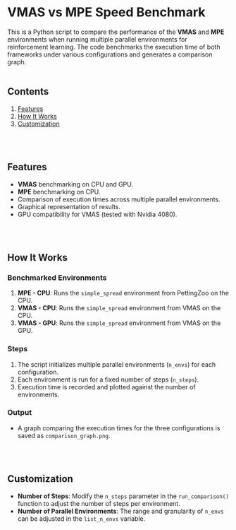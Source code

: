 # VMAS vs MPE Speed Benchmark

This is a Python script to compare the performance of the **VMAS** and **MPE** environments when running multiple parallel environments for reinforcement learning. The code benchmarks the execution time of both frameworks under various configurations and generates a comparison graph.
<br>
<br>

## Contents
1. [Features](#features)
2. [How It Works](#how-it-works)
3. [Customization](#customization)
<br>
<br>

## Features
- **VMAS** benchmarking on CPU and GPU.
- **MPE** benchmarking on CPU.
- Comparison of execution times across multiple parallel environments.
- Graphical representation of results.
- GPU compatibility for VMAS (tested with Nvidia 4080).
<br>
<br>


## How It Works

### Benchmarked Environments
1. **MPE - CPU**: Runs the `simple_spread` environment from PettingZoo on the CPU.
2. **VMAS - CPU**: Runs the `simple_spread` environment from VMAS on the CPU.
3. **VMAS - GPU**: Runs the `simple_spread` environment from VMAS on the GPU.

### Steps
1. The script initializes multiple parallel environments (`n_envs`) for each configuration.
2. Each environment is run for a fixed number of steps (`n_steps`).
3. Execution time is recorded and plotted against the number of environments.

### Output
- A graph comparing the execution times for the three configurations is saved as `comparison_graph.png`.
<br>
<br>

## Customization

- **Number of Steps**: Modify the `n_steps` parameter in the `run_comparison()` function to adjust the number of steps per environment.
- **Number of Parallel Environments**: The range and granularity of `n_envs` can be adjusted in the `list_n_envs` variable.

